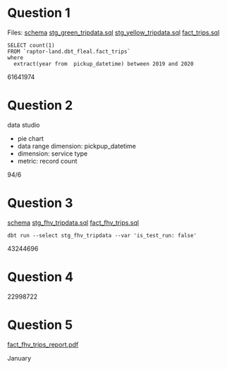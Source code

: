 # Question 1

Files:
[schema](hw_week4/staging/schema.yml)
[stg_green_tripdata.sql](hw_week4/staging/stg_green_tripdata.sql)
[stg_yellow_tripdata.sql](hw_week4/staging/stg_yellow_tripdata.sql)
[fact_trips.sql](hw_week4/core/fact_trips.sql)

```
SELECT count(1) 
FROM `raptor-land.dbt_fleal.fact_trips` 
where 
  extract(year from  pickup_datetime) between 2019 and 2020
```

61641974

# Question 2

data studio

- pie chart
- data range dimension: pickpup_datetime
- dimension: service type
- metric: record count

94/6

# Question 3

[schema](hw_week4/staging/schema.yml)
[stg_fhv_tripdata.sql](hw_week4/staging/stg_fhv_tripdata.sql)
[fact_fhv_trips.sql](hw_week4/core/fact_fhv_trips.sql)

```
dbt run --select stg_fhv_tripdata --var 'is_test_run: false'
```

43244696
	
# Question 4

22998722

# Question 5

[fact_fhv_trips_report.pdf](hw_week4/fact_fhv_trips_report.pdf)

January